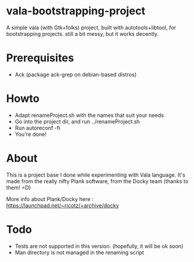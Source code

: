 vala-bootstrapping-project
==========================

A simple vala (with Gtk+folks) project, built with autotools+libtool, for bootstrapping projects. still a bit messy, but it works decently.

Prerequisites
=============

- Ack (package ack-grep on debian-based distros)

Howto
=====

- Adapt renameProject.sh with the names that suit your needs
- Go into the project dir, and run ../renameProject.sh
- Run autoreconf -fi
- You're done!

About
=====

This is a project base I done while experimenting with Vala language. It's made from the really nifty Plank software, from the Docky team (thanks to them! =D)

More info about Plank/Docky here : https://launchpad.net/~ricotz/+archive/docky

Todo
====

- Tests are not supported in this version. (hopefully, it will be ok soon)
- Man directory is not managed in the renaming script
